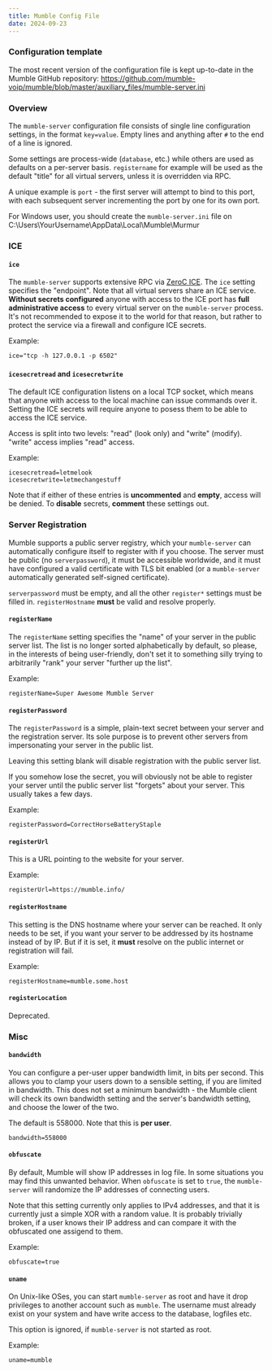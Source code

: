 ```yaml
---
title: Mumble Config File
date: 2024-09-23
---
```


### Configuration template

The most recent version of the configuration file is kept up-to-date in the Mumble GitHub repository:
<https://github.com/mumble-voip/mumble/blob/master/auxiliary_files/mumble-server.ini>

### Overview

The ``mumble-server`` configuration file consists of single line configuration settings, in the format
``key=value``. Empty lines and anything after ``#`` to the end of a line is ignored.

Some settings are process-wide (``database``, etc.) while others are used as defaults on a per-server basis.
``registername`` for example will be used as the default "title" for all virtual servers, unless it is overridden
via RPC.

A unique example is ``port`` - the first server will attempt to bind to this port, with
each subsequent server incrementing the port by one for its own port.

For Windows user, you should create the ``mumble-server.ini`` file on C:\Users\YourUsername\AppData\Local\Mumble\Murmur

### ICE

#### ``ice``

The ``mumble-server`` supports extensive RPC via [ZeroC ICE](https://doc.zeroc.com/ice/latest).
The ``ice`` setting specifies the "endpoint". Note that all virtual servers share
an ICE service. **Without secrets configured** anyone with access to the ICE port has
**full administrative access** to every virtual server on the ``mumble-server`` process.
It's not recommended to expose it to the world for that reason, but rather to protect
the service via a firewall and configure ICE secrets.

Example:

```text
ice="tcp -h 127.0.0.1 -p 6502"
```

#### ``icesecretread`` and ``icesecretwrite``

The default ICE configuration listens on a local TCP socket, which means that anyone with
access to the local machine can issue commands over it.
Setting the ICE secrets will require anyone to posess them to be able to access the
ICE service.

Access is split into two levels: "read" (look only) and "write" (modify). "write" access
implies "read" access.

Example:

```text
icesecretread=letmelook
icesecretwrite=letmechangestuff
```

Note that if either of these entries is **uncommented** and **empty**, access will be denied.
To **disable** secrets, **comment** these settings out.

### Server Registration

Mumble supports a public server registry, which your ``mumble-server`` can automatically configure itself
to register with if you choose. The server must be public (no ``serverpassword``), it must be accessible
worldwide, and it must have configured a valid certificate with TLS bit enabled (or a ``mumble-server`` automatically
generated self-signed certificate).

``serverpassword`` must be empty, and all the other ``register*`` settings must be filled in. ``registerHostname``
**must** be valid and resolve properly.

#### ``registerName``

The ``registerName`` setting specifies the "name" of your server in the public server list. The list is no longer
sorted alphabetically by default, so please, in the interests of being user-friendly, don't set it to something silly
trying to arbitrarily "rank" your server "further up the list".

Example:

```text
registerName=Super Awesome Mumble Server
```

#### ``registerPassword``

The ``registerPassword`` is a simple, plain-text secret between your server and the registration server.
Its sole purpose is to prevent other servers from impersonating your server in the public list.

Leaving this setting blank will disable registration with the public server list.

If you somehow lose the secret, you will obviously not be able to register your server until the
public server list "forgets" about your server. This usually takes a few days.

Example:

```text
registerPassword=CorrectHorseBatteryStaple
```

#### ``registerUrl``

This is a URL pointing to the website for your server.

Example:

```text
registerUrl=https://mumble.info/
```

#### ``registerHostname``

This setting is the DNS hostname where your server can be reached. It only needs to be set, if you want
your server to be addressed by its hostname instead of by IP. But if it is set, it **must** resolve on the
public internet or registration will fail.

Example:

```text
registerHostname=mumble.some.host
```

#### ``registerLocation``

Deprecated.

### Misc

#### ``bandwidth``

You can configure a per-user upper bandwidth limit, in bits per second. This allows you to clamp your users
down to a sensible setting, if you are limited in bandwidth. This does not set a minimum bandwidth - the Mumble client
will check its own bandwidth setting and the server's bandwidth setting, and choose the lower of the two.

The default is 558000. Note that this is **per user**.

```text
bandwidth=558000
```

#### ``obfuscate``

By default, Mumble will show IP addresses in log file. In some situations you may find this unwanted behavior.
When ``obfuscate`` is set to ``true``, the ``mumble-server`` will randomize the IP addresses of connecting users.

Note that this setting currently only applies to IPv4 addresses, and that it is currently just a simple XOR with a random value.
It is probably trivially broken, if a user knows their IP address and can compare it with the obfuscated one assigend to
them.

Example:

```text
obfuscate=true
```

#### ``uname``

On Unix-like OSes, you can start ``mumble-server`` as root and have it drop privileges to another account such as ``mumble``.
The username must already exist on your system and have write access to the database, logfiles etc.

This option is ignored, if ``mumble-server`` is not started as root.

Example:

```text
uname=mumble
```

